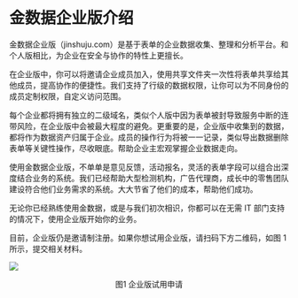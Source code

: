 # 金数据企业版介绍

金数据企业版（jinshuju.com）是基于表单的企业数据收集、整理和分析平台。和个人版相比，为企业在安全与协作的特性上更擅长。

在企业版中，你可以将邀请企业成员加入，使用共享文件夹一次性将表单共享给其他成员，提高协作的便捷性。我们支持了行级的数据权限，让你可以为不同身份的成员定制权限，自定义访问范围。

每个企业都将拥有独立的二级域名，类似个人版中因为表单被封导致服务中断的连带风险，在企业版中会被最大程度的避免。更重要的是，企业版中收集到的数据，都将作为数据资产归属于企业。成员的操作行为将被一一记录，类似导出数据删除表单等关键性操作，尽收眼底。帮助企业主宏观掌握企业数据走向。

使用金数据企业版，不单单是意见反馈，活动报名，灵活的表单字段可以组合出深度结合业务的系统。我们已经帮助大型检测机构，广告代理商，成长中的零售团队建设符合他们业务需求的系统。大大节省了他们的成本，帮助他们成功。

无论你已经熟练使用金数据，或是与我们初次相识，你都可以在无需 IT 部门支持的情况下，使用企业版开始你的业务。

目前，企业版仍是邀请制注册。如果你想试用企业版，请扫码下方二维码，如图 1 所示，提交相关材料。

![](/assets/企业版试用申请.jpg)
<center>图1 企业版试用申请</center>

